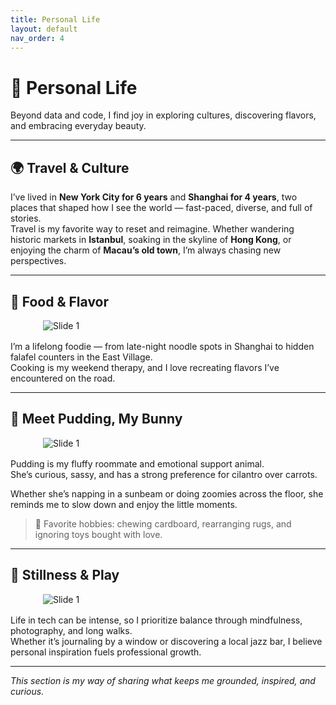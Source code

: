 ```yaml
---
title: Personal Life
layout: default
nav_order: 4
---
```


# 🌱 Personal Life

Beyond data and code, I find joy in exploring cultures, discovering flavors, and embracing everyday beauty.

---

## 🌍 Travel & Culture

I’ve lived in **New York City for 6 years** and **Shanghai for 4 years**, two places that shaped how I see the world — fast-paced, diverse, and full of stories.  
Travel is my favorite way to reset and reimagine. Whether wandering historic markets in **Istanbul**, soaking in the skyline of **Hong Kong**, or enjoying the charm of **Macau’s old town**, I’m always chasing new perspectives.

---

## 🍜 Food & Flavor
<img src="/serenaintech/assets/images/food.png" alt="Slide 1"
style="max-width: 400px; height: auto; display: block; margin: 1rem auto;" />
I’m a lifelong foodie — from late-night noodle spots in Shanghai to hidden falafel counters in the East Village.  
Cooking is my weekend therapy, and I love recreating flavors I’ve encountered on the road.

---

## 🐇 Meet Pudding, My Bunny

<img src="/serenaintech/assets/images/rabbit.png" alt="Slide 1"
style="max-width: 400px; height: auto; display: block; margin: 1rem auto;" />
Pudding is my fluffy roommate and emotional support animal.  
She’s curious, sassy, and has a strong preference for cilantro over carrots.

Whether she’s napping in a sunbeam or doing zoomies across the floor, she reminds me to slow down and enjoy the little moments.

> 🐾 Favorite hobbies: chewing cardboard, rearranging rugs, and ignoring toys bought with love.

---

## 🧘 Stillness & Play
<img src="/serenaintech/assets/images/yoga.png" alt="Slide 1"
style="max-width: 400px; height: auto; display: block; margin: 1rem auto;" />

Life in tech can be intense, so I prioritize balance through mindfulness, photography, and long walks.  
Whether it’s journaling by a window or discovering a local jazz bar, I believe personal inspiration fuels professional growth.

---

_This section is my way of sharing what keeps me grounded, inspired, and curious._